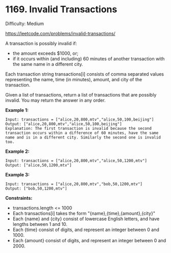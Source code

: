 # 1169. Invalid Transactions

Difficulty: Medium

https://leetcode.com/problems/invalid-transactions/

A transaction is possibly invalid if:

* the amount exceeds $1000, or;
* if it occurs within (and including) 60 minutes of another transaction with the same name in a different city.

Each transaction string transactions[i] consists of comma separated values representing the name, time (in minutes), amount, and city of the transaction.

Given a list of transactions, return a list of transactions that are possibly invalid.  You may return the answer in any order.

**Example 1:**
```
Input: transactions = ["alice,20,800,mtv","alice,50,100,beijing"]
Output: ["alice,20,800,mtv","alice,50,100,beijing"]
Explanation: The first transaction is invalid because the second transaction occurs within a difference of 60 minutes, have the same name and is in a different city. Similarly the second one is invalid too.
```

**Example 2:**
```
Input: transactions = ["alice,20,800,mtv","alice,50,1200,mtv"]
Output: ["alice,50,1200,mtv"]
```

**Example 3:**
```
Input: transactions = ["alice,20,800,mtv","bob,50,1200,mtv"]
Output: ["bob,50,1200,mtv"]
```

**Constraints:**

* transactions.length <= 1000
* Each transactions[i] takes the form "{name},{time},{amount},{city}"
* Each {name} and {city} consist of lowercase English letters, and have lengths between 1 and 10.
* Each {time} consist of digits, and represent an integer between 0 and 1000.
* Each {amount} consist of digits, and represent an integer between 0 and 2000.
